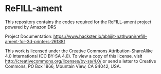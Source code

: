 # ReFILL-ament
This repository contains the codes required for the ReFILL-ament project powered by Amazon DRS

Project Documentation:
https://www.hackster.io/abhijit-nathwani/refill-ament-for-3d-printers-261881

This work is licensed under the Creative Commons Attribution-ShareAlike 4.0 International (CC BY-SA 4.0). To view a copy of this license, visit http://creativecommons.org/licenses/by-sa/4.0/ or send a letter to Creative Commons, PO Box 1866, Mountain View, CA 94042, USA.
